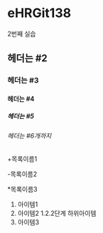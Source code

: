 # eHRGit138
2번째 실습
## 헤더는 #2
### 헤더는 #3
#### 헤더는 #4
##### 헤더는 #5
###### 헤더는 #6개까지

+목록이름1

   -목록이름2
   
*목록이름3

1. 아이템1
2. 아이템2
  1.2.2단계 하위아이템
3. 아이템3

